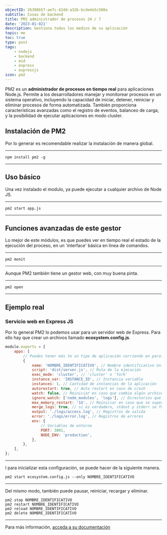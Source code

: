 ```yaml
---
objectID: 26398b57-ae7c-42dd-a32b-bcde4e5c580a
subtitle: Cosas de backend
title: PM2 administrador de procesos 24 / 7
date: '2023-01-021'
description: Gestiona todos los medios de su aplicación
topic: me
toc: true
type: post
tags:
    - nodejs
    - backend
    - mid
    - express
    - expressjs
icon: pm2
---
```


PM2 es un **administrador de procesos en tiempo real** para aplicaciones Node.js. Permite a los desarrolladores manejar y monitorear procesos en un sistema operativo, incluyendo la capacidad de iniciar, detener, reiniciar y eliminar procesos de forma automatizada. También proporciona características avanzadas como el registro de eventos, balanceo de carga, y la posibilidad de ejecutar aplicaciones en modo cluster.

## Instalación de PM2

Por lo generar es recomendable realizar la instalación de manera global.

---

```shell
npm install pm2 -g
```

---

## Uso básico

Una vez instalado el modulo, ya puede ejecutar a cualquier archivo de Node JS.

---

```shell
pm2 start app.js
```

---

## Funciones avanzadas de este gestor

Lo mejor de este módulos, es que puedes ver en tiempo real el estado de la ejecución del proceso, en un 'interface' básica en linea de comandos.

---

```shell
pm2 monit
```

---

Aunque PM2 también tiene un gestor web, con muy buena pinta.

---

```shell
pm2 open
```

---

## Ejemplo real

### Servicio web en Express JS

Por lo general PM2 lo podemos usar para un servidor web de Express. Para ello hay que crear un archivos llamado **ecosystem.config.js**.

```js
module.exports = {
	apps: [
		// Puedes tener más te un tipo de aplicación corriendo en paralelo
		{
			name: 'NOMBRE_IDENTIFICATIVO', // Nombre identificativo único
			script: 'dist/server.js', // Ruta de la ejecución
			exec_mode: 'cluster', // 'cluster' o 'fork'
			instance_var: 'INSTANCE_ID', // Instancia variable
			instances: 1, // Cantidad de instancias de la aplicación
			autorestart: true, // Auto restart en caso de crash
			watch: false, // Reiniciar en caso que cambie algún archivo
			ignore_watch: ['node_modules', 'logs'], // Directorios que se deben ignorar
			max_memory_restart: '1G', // Reiniciar en caso que se supere la memoria establecida
			merge_logs: true, // si es verdadero, stdout y stderr se fusionarán y se enviarán al registro de pm2
			output: './logs/access.log', // Registros de salida
			error: './logs/error.log', // Registros de errores
			env: {
				// Variables de entorno
				PORT: 3001,
				NODE_ENV: 'production',
			},
		},
	],
};
```

---

I para inicializar esta configuración, se puede hacer de la siguiente manera.

```shell
pm2 start ecosystem.config.js --only NOMBRE_IDENTIFICATIVO
```

---

Del mismo modo, también puede pausar, reiniciar, recargar y eliminar.

```shell
pm2 stop NOMBRE_IDENTIFICATIVO
pm2 restart NOMBRE_IDENTIFICATIVO
pm2 reload NOMBRE_IDENTIFICATIVO
pm2 delete NOMBRE_IDENTIFICATIVO
```

---

Para más información, [acceda a su documentación](https://pm2.keymetrics.io/docs/usage/quick-start/)
